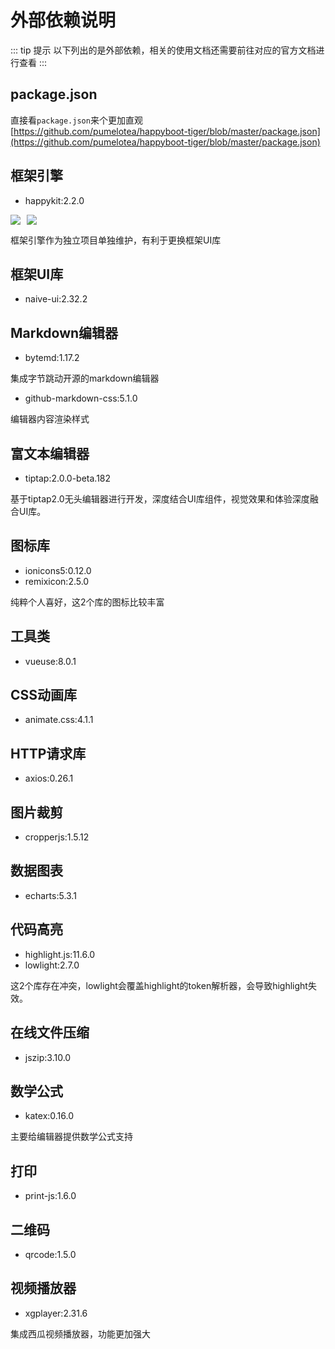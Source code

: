 <style>
:root {
    --vp-c-brand: #646cff;
    --vp-c-brand-light: #747bff;
    --vp-c-brand-lighter: #9499ff;
    --vp-c-brand-lightest: #bcc0ff;
    --vp-c-brand-dark: #535bf2;
    --vp-c-brand-darker: #454ce1;
    --vp-c-brand-dimm: rgba(100, 108, 255, .08);
    --docsearch-primary-color: #5468ff;
    --docsearch-text-color: #1c1e21;
    --docsearch-spacing: 12px;
    --docsearch-icon-stroke-width: 1.4;
    --docsearch-highlight-color: var(--docsearch-primary-color);
    --docsearch-muted-color: #969faf;
    --docsearch-container-background: rgba(101,108,133,.8);
    --docsearch-logo-color: #5468ff;
    --docsearch-modal-width: 560px;
    --docsearch-modal-height: 600px;
    --docsearch-modal-background: #f5f6f7;
    --docsearch-modal-shadow: inset 1px 1px 0 0 hsla(0,0%,100%,.5),0 3px 8px 0 #555a64;
    --docsearch-searchbox-height: 56px;
    --docsearch-searchbox-background: #ebedf0;
    --docsearch-searchbox-focus-background: #fff;
    --docsearch-searchbox-shadow: inset 0 0 0 2px var(--docsearch-primary-color);
    --docsearch-hit-height: 56px;
    --docsearch-hit-color: #444950;
    --docsearch-hit-active-color: #fff;
    --docsearch-hit-background: #fff;
    --docsearch-hit-shadow: 0 1px 3px 0 #d4d9e1;
    --docsearch-key-gradient: linear-gradient(-225deg,#d5dbe4,#f8f8f8);
    --docsearch-key-shadow: inset 0 -2px 0 0 #cdcde6,inset 0 0 1px 1px #fff,0 1px 2px 1px rgba(30,35,90,.4);
    --docsearch-footer-height: 44px;
    --docsearch-footer-background: #fff;
    --docsearch-footer-shadow: 0 -1px 0 0 #e0e3e8,0 -3px 6px 0 rgba(69,98,155,.12);
    --vp-home-hero-name-color: transparent;
    --vp-home-hero-name-background: -webkit-linear-gradient(120deg, #bd34fe, #41d1ff);
    --vp-home-hero-image-background-image: linear-gradient( -45deg, #bd34fe 50%, #47caff 50% );
    --vp-home-hero-image-filter: blur(80px);
}
</style>
# 外部依赖说明

::: tip 提示
以下列出的是外部依赖，相关的使用文档还需要前往对应的官方文档进行查看
:::

## package.json
直接看`package.json`来个更加直观    
[https://github.com/pumelotea/happyboot-tiger/blob/master/package.json](https://github.com/pumelotea/happyboot-tiger/blob/master/package.json)

## 框架引擎
- happykit:2.2.0

<p style="display: flex">
<img style="margin-right: 10px" src="https://img.shields.io/npm/v/happykit?style=flat-square"/>
<img src="https://img.shields.io/github/last-commit/pumelotea/happykit-next?style=flat-square"/>
</p>


框架引擎作为独立项目单独维护，有利于更换框架UI库


## 框架UI库
- naive-ui:2.32.2

## Markdown编辑器
- bytemd:1.17.2

集成字节跳动开源的markdown编辑器

- github-markdown-css:5.1.0

编辑器内容渲染样式

## 富文本编辑器
- tiptap:2.0.0-beta.182

基于tiptap2.0无头编辑器进行开发，深度结合UI库组件，视觉效果和体验深度融合UI库。


## 图标库
- ionicons5:0.12.0
- remixicon:2.5.0

纯粹个人喜好，这2个库的图标比较丰富

## 工具类
- vueuse:8.0.1

## CSS动画库
- animate.css:4.1.1

## HTTP请求库
- axios:0.26.1

## 图片裁剪
- cropperjs:1.5.12

## 数据图表
- echarts:5.3.1

## 代码高亮
- highlight.js:11.6.0
- lowlight:2.7.0

这2个库存在冲突，lowlight会覆盖highlight的token解析器，会导致highlight失效。


## 在线文件压缩
- jszip:3.10.0

## 数学公式
- katex:0.16.0

主要给编辑器提供数学公式支持

## 打印
- print-js:1.6.0

## 二维码
- qrcode:1.5.0

## 视频播放器
- xgplayer:2.31.6

集成西瓜视频播放器，功能更加强大